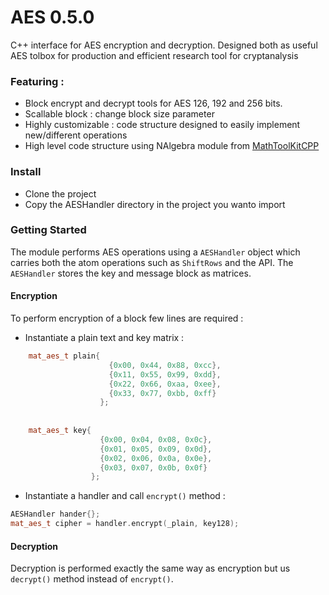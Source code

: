 # AES 0.5.0
C++ interface for AES encryption and decryption. Designed both as useful AES tolbox for production and efficient research tool for cryptanalysis

### Featuring :
  - Block encrypt and decrypt tools for AES 126, 192 and 256 bits.
  - Scallable block : change block size parameter
  - Highly customizable : code structure designed to easily implement new/different operations
  - High level code structure using NAlgebra module from [MathToolKitCPP](https://github.com/samiBendou/MathToolKitCPP)

### Install
  - Clone the project
  - Copy the AESHandler directory in the project you wanto import
  
### Getting Started
The module performs AES operations using a `AESHandler` object which carries both the atom operations such as `ShiftRows` and the API.
The `AESHandler` stores the key and message block as matrices. 

#### Encryption
To perform encryption of a block few lines are required :

- Instantiate a plain text and key matrix :
```cpp
    mat_aes_t plain{
                      {0x00, 0x44, 0x88, 0xcc},
                      {0x11, 0x55, 0x99, 0xdd},
                      {0x22, 0x66, 0xaa, 0xee},
                      {0x33, 0x77, 0xbb, 0xff}
                    };
                    
    
    mat_aes_t key{ 
                    {0x00, 0x04, 0x08, 0x0c},
                    {0x01, 0x05, 0x09, 0x0d},
                    {0x02, 0x06, 0x0a, 0x0e},
                    {0x03, 0x07, 0x0b, 0x0f}
                  };
```
- Instantiate a handler and call `encrypt()` method :
```cpp
AESHandler hander{};
mat_aes_t cipher = handler.encrypt(_plain, key128);
```

#### Decryption
Decryption is performed exactly the same way as encryption but us `decrypt()` method instead of `encrypt()`.

